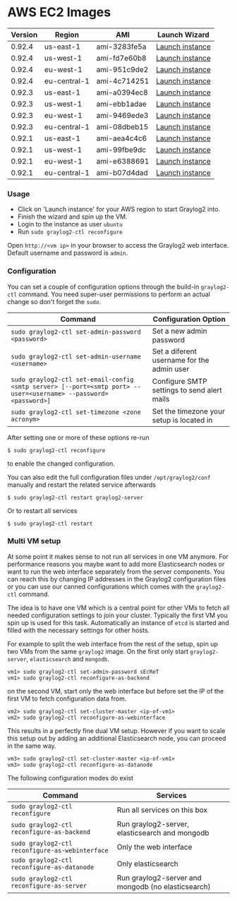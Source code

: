 AWS EC2 Images
==============

| Version | Region | AMI | Launch Wizard |
|---------|--------|-----|-------------|
| 0.92.4  | us-east-1 | ami-3283fe5a | [Launch instance](https://console.aws.amazon.com/ec2/v2/home?region=us-east-1#LaunchInstanceWizard:ami=ami-3283fe5a) |
| 0.92.4  | us-west-1 | ami-fd7e60b8 | [Launch instance](https://console.aws.amazon.com/ec2/v2/home?region=us-west-1#LaunchInstanceWizard:ami=ami-fd7e60b8) |
| 0.92.4  | eu-west-1 | ami-951c9de2 | [Launch instance](https://console.aws.amazon.com/ec2/v2/home?region=eu-west-1#LaunchInstanceWizard:ami=ami-951c9de2) |
| 0.92.4  | eu-central-1 | ami-4c714251 | [Launch instance](https://console.aws.amazon.com/ec2/v2/home?region=eu-central-1#LaunchInstanceWizard:ami=ami-4c714251) |
| 0.92.3  | us-east-1 | ami-a0394ec8| [Launch instance](https://console.aws.amazon.com/ec2/v2/home?region=us-east-1#LaunchInstanceWizard:ami=ami-a0394ec8) |
| 0.92.3  | us-west-1 | ami-ebb1adae | [Launch instance](https://console.aws.amazon.com/ec2/v2/home?region=us-west-1#LaunchInstanceWizard:ami=ami-ebb1adae) |
| 0.92.3  | eu-west-1 | ami-9469ede3 | [Launch instance](https://console.aws.amazon.com/ec2/v2/home?region=eu-west-1#LaunchInstanceWizard:ami=ami-9469ede3) |
| 0.92.3  | eu-central-1 | ami-08dbeb15 | [Launch instance](https://console.aws.amazon.com/ec2/v2/home?region=eu-central-1#LaunchInstanceWizard:ami=ami-08dbeb15) |
| 0.92.1  | us-east-1 | ami-aea4c4c6 | [Launch instance](https://console.aws.amazon.com/ec2/v2/home?region=us-east-1#LaunchInstanceWizard:ami=ami-aea4c4c6) |
| 0.92.1  | us-west-1 | ami-99fbe9dc | [Launch instance](https://console.aws.amazon.com/ec2/v2/home?region=us-west-1#LaunchInstanceWizard:ami=ami-99fbe9dc) |
| 0.92.1  | eu-west-1 | ami-e6388691 | [Launch instance](https://console.aws.amazon.com/ec2/v2/home?region=eu-west-1#LaunchInstanceWizard:ami=ami-e6388691) |
| 0.92.1  | eu-central-1 | ami-b07d4dad | [Launch instance](https://console.aws.amazon.com/ec2/v2/home?region=eu-central-1#LaunchInstanceWizard:ami=ami-b07d4dad) |

### Usage

  * Click on 'Launch instance' for your AWS region to start Graylog2 into.
  * Finish the wizard and spin up the VM.
  * Login to the instance as user `ubuntu`
  * Run `sudo graylog2-ctl reconfigure`

Open `http://<vm ip>` in your browser to access the Graylog2 web interface. Default username and password is `admin`.

### Configuration

You can set a couple of configuration options through the build-in `graylog2-ctl` command. You need super-user
permissions to perform an actual change so don't forget the `sudo`.

| Command | Configuration Option |
|---------|----------------------|
| `sudo graylog2-ctl set-admin-password <password>` | Set a new admin password |
| `sudo graylog2-ctl set-admin-username <username>` | Set a diferent username for the admin user |
| `sudo graylog2-ctl set-email-config <smtp server> [--port=<smtp port> --user=<username> --password=<password>]` | Configure SMTP settings to send alert mails |
| `sudo graylog2-ctl set-timezone <zone acronym>` | Set the timezone your setup is located in |

After setting one or more of these options re-run

```shell
$ sudo graylog2-ctl reconfigure
```

to enable the changed configuration.

You can also edit the full configuration files under `/opt/graylog2/conf` manually and restart the related service afterwards

```shell
$ sudo graylog2-ctl restart graylog2-server
```

Or to restart all services

```shell
$ sudo graylog2-ctl restart
```

### Multi VM setup

At some point it makes sense to not run all services in one VM anymore. For performance reasons you maybe want to add
more Elasticsearch nodes or want to run the web interface separately from the server components.
You can reach this by changing IP addresses in the Graylog2 configuration files or you can use our canned configurations which comes
with the `graylog2-ctl` command.

The idea is to have one VM which is a central point for other VMs to fetch all needed configuration settings to join your cluster.
Typically the first VM you spin up is used for this task. Automatically an instance of `etcd` is started and filled with the necessary
settings for other hosts.

For example to split the web interface from the rest of the setup, spin up two VMs from the same `graylog2` image.
On the first only start `graylog2-server`, `elasticsearch` and `mongodb`.

```shell
vm1> sudo graylog2-ctl set-admin-password sEcReT
vm1> sudo graylog2-ctl reconfigure-as-backend
```

on the second VM, start only the web interface but before set the IP of the first VM to fetch configuration data from.

```shell
vm2> sudo graylog2-ctl set-cluster-master <ip-of-vm1>
vm2> sudo graylog2-ctl reconfigure-as-webinterface
```

This results in a perfectly fine dual VM setup. However if you want to scale this setup out by adding an additional Elasticsearch node, you can
proceed in the same way.

```shell
vm3> sudo graylog2-ctl set-cluster-master <ip-of-vm1>
vm3> sudo graylog2-ctl reconfigure-as-datanode
```

The following configuration modes do exist

| Command | Services |
|---------|----------|
| `sudo graylog2-ctl reconfigure` | Run all services on this box |
| `sudo graylog2-ctl reconfigure-as-backend` | Run graylog2-server, elasticsearch and mongodb |
| `sudo graylog2-ctl reconfigure-as-webinterface` | Only the web interface|
| `sudo graylog2-ctl reconfigure-as-datanode` | Only elasticsearch |
| `sudo graylog2-ctl reconfigure-as-server` | Run graylog2-server and mongodb (no elasticsearch) |
 
